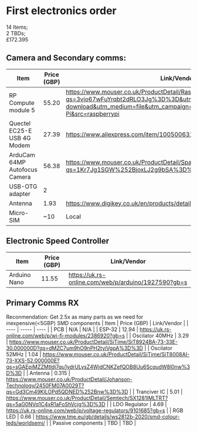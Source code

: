 # First electronics order
14 Items;<br />
2 TBDs;<br />
£172.395<br />
## Camera and Secondary comms:
| Item | Price (GBP) | Link/Vendor |
| ---- | ----- | ---- |
| RP Compute module 5 | 55.20 | https://www.mouser.co.uk/ProductDetail/Raspberry-Pi/SC1595?qs=3vio67wFuYrqbt2dRLO3Jg%3D%3D&utm_source=mouser-refine-download&utm_medium=file&utm_campaign=SC1595&utm_content=Raspberry-Pi&src=raspberrypi |
| Quectel EC25-E USB 4G Modem| 27.39 | https://www.aliexpress.com/item/1005006319126849.html |
| ArduCam 64MP Autofocus Camera | 56.38 | https://www.mouser.co.uk/ProductDetail/SparkFun/SEN-21276?qs=1Kr7Jg1SGW%252BjoxLJ2g9bSA%3D%3D |
| USB-OTG adapter | 2 |  |
| Antenna | 1.93 | https://www.digikey.co.uk/en/products/detail/quectel/YFCA002AA/15706730 |
| Micro-SIM | ~10 | Local |

## Electronic Speed Controller
| Item | Price (GBP) | Link/Vendor |
| ---- | ----- | ---- |
| Arduino Nano | 11.55 | https://uk.rs-online.com/web/p/arduino/1927590?gb=s |

## Primary Comms RX
Reconmendation: Get 2.5x as many parts as we need for inexpensive(<5GBP) SMD components
| Item | Price (GBP) | Link/Vendor |
| ---- | ----- | ---- |
| PCB | N/A | N/A |
| ESP-32 | 12.94 | https://uk.rs-online.com/web/p/wi-fi-modules/2386920?gb=s |
| Oscilator 40MHz | 3.29 | https://www.mouser.co.uk/ProductDetail/SiTime/SiT8924BA-73-33E-30.000000D?qs=dMZC7um9hO9nPH2tyiVgpA%3D%3D |
| Oscilator 52MHz | 1.04 | https://www.mouser.co.uk/ProductDetail/SiTime/SiT8008AI-73-XXS-52.000000E?qs=sGAEpiMZZMtldj7qu1ydrULysZ4WjdCNKZefQOB8Uu6ScqudW8l0nw%3D%3D |
| Antenna | 0.315 | https://www.mouser.co.uk/ProductDetail/Johanson-Technology/2450FM07A0029T?qs=Gd3Cm49KlLOPd5QDNED%252Bnw%3D%3D |
| Tranciver IC | 5.01 | https://www.mouser.co.uk/ProductDetail/Semtech/SX1281IMLTRT?qs=5aG0NVq1C4xR1aFoShVcjg%3D%3D |
| LDO Regulator | 4.69 | https://uk.rs-online.com/web/p/voltage-regulators/9101685?gb=s |
| RGB LED | 0.66 | https://www.tme.eu/gb/details/ws2812b-2020/smd-colour-leds/worldsemi/ |
| Passive components | TBD | TBD |
